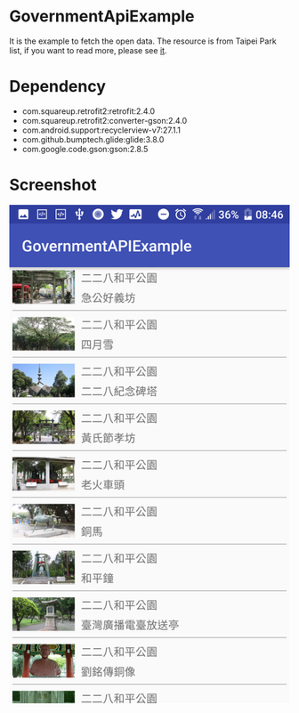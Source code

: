 # GovernmentApiExample
It is the example to fetch the open data.
The resource is from Taipei Park list, if you want to read more, please see [it](http://data.taipei/opendata/datalist/datasetMeta?oid=ea732fb5-4bec-4be7-93f2-8ab91%20e74a6c6).

# Dependency
- com.squareup.retrofit2:retrofit:2.4.0
- com.squareup.retrofit2:converter-gson:2.4.0
- com.android.support:recyclerview-v7:27.1.1
- com.github.bumptech.glide:glide:3.8.0
- com.google.code.gson:gson:2.8.5

# Screenshot
![alt text](https://github.com/yichunyen/GovernmentApiExample/blob/master/screenshot.png?raw=true)
